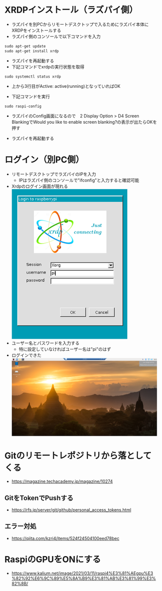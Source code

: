 # XRDPインストール（ラズパイ側）
- ラズパイを別PCからリモートデスクトップで入るためにラズパイ本体にXRDPをインストールする
- ラズパイ側のコンソールで以下コマンドを入力
```
sudo apt-get update
sudo apt-get install xrdp
```
- ラズパイを再起動する
- 下記コマンドでxrdpの実行状態を取得
```
sudo systemctl status xrdp
```
- 上から3行目がActive: active(running)となっていればOK

- 下記コマンドを実行
```
sudo raspi-config
```

- ラズパイのConfig画面になるので　2 Display Option > D4 Screen BlankingでWould you like to enable screen blanking?の表示が出たらOKを押す

- ラズパイを再起動する

# ログイン（別PC側）
- リモートデスクトップでラズパイのIPを入力
  - IPはラズパイ側のコンソールで"ifconfig"と入力すると確認可能
- Xrdpのログイン画面が現れる
![](images/20230921085114.png)
- ユーザー名とパスワードを入力する
  - 特に設定していなければユーザー名は"pi"のはず
- ログインできた
![](20230921085239.png)

# Gitのリモートレポジトリから落としてくる
- https://magazine.techacademy.jp/magazine/10274

## GitをTokenでPushする
- https://rfs.jp/server/git/github/personal_access_tokens.html

## エラー対処
- https://qiita.com/kzri4/items/524f24504100eed78bec

# RaspiのGPUをONにする
- https://www.kalium.net/image/2021/03/11/raspi4%E3%81%AEgpu%E3%82%92%E6%9C%89%E5%8A%B9%E3%81%AB%E3%81%99%E3%82%8B/
